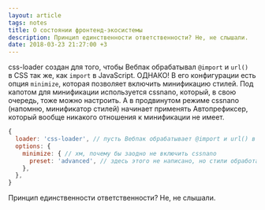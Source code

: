 ```yaml
---
layout: article
tags: notes
title: О состоянии фронтенд-экосистемы
description: Принцип единственности ответственности? Не, не слышали.
date: 2018-03-23 21:27:00 +3
---
```

css-loader создан для того, чтобы Вебпак обрабатывал `@import` и `url()` в CSS так же, как `import` в JavaScript. ОДНАКО! В его конфигурации есть опция `minimize`, которая позволяет включить минификацию стилей. Под капотом для минификации используется cssnano, который, в свою очередь, тоже можно настроить. А в продвинутом режиме cssnano (напомню, минификатор стилей) начинает применять Автопрефиксер, который вообще никакого отношения к минификации не имеет.

```js
{
  loader: 'css-loader', // пусть Вебпак обрабатывает @import и url() в CSS
  options: {
    minimize: { // хм, почему бы заодно не включить cssnano
      preset: 'advanced', // здесь этого не написано, но стили обработаются Автопрефиксером, потому что?..
    },
  },
}
```

Принцип единственности ответственности? Не, не слышали.
